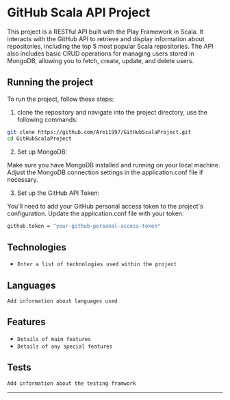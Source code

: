 # GitHub Scala API Project

This project is a RESTful API built with the Play Framework in Scala. It interacts with the GitHub API to retrieve and display information about repositories, including the top 5 most popular Scala repositories. The API also includes basic CRUD operations for managing users stored in MongoDB, allowing you to fetch, create, update, and delete users.

## Running the project

To run the project, follow these steps:

1. clone the repository and navigate into the project directory, use the following commands:

```bash
git clone https://github.com/Arei1997/GitHubScalaProject.git
cd GitHubScalaProject
```

2. Set up MongoDB:

Make sure you have MongoDB installed and running on your local machine. Adjust the MongoDB connection settings in the application.conf file if necessary.

3. Set up the GitHub API Token:

You'll need to add your GitHub personal access token to the project's configuration. Update the application.conf file with your token:
```bash
github.token = "your-github-personal-access-token"
```
## Technologies

* `Enter a list of technologies used within the project`

## Languages

`Add information about languages used`

## Features

* `Details of main features`
* `Details of any special features`

## Tests

`Add information about the testing framwork`

---
